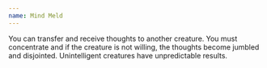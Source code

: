 ```yaml
---
name: Mind Meld
---
```

You can transfer and receive thoughts to another creature. You must concentrate and if the creature is not willing,
the thoughts become jumbled and disjointed. Unintelligent creatures have unpredictable results.

